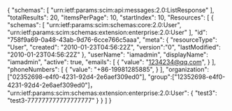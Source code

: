 {
	"schemas": [
		"urn:ietf:params:scim:api:messages:2.0:ListResponse"
	],
	"totalResults": 20,
	"itemsPerPage": 10,
	"startIndex": 10,
	"Resources": [
		{
			"schemas": [
				"urn:ietf:params:scim:schemas:core:2.0:User",
				"urn:ietf:params:scim:schemas:extension:enterprise:2.0:User"
			],
			"id": "758f9a69-0a48-43ab-9d76-6cce766c5aaa",
			"meta": {
				"resourceType": "User",
				"created": "2010-01-23T04:56:22Z",
                                "version":"0",
				"lastModified": "2010-01-23T04:56:22Z"
			},
			"userName": "iamadmin",
			"displayName": "iamadmin",
			"active": true,
			"emails": [
				{
					"value": "1234234@qq.com",
				}
			],
			"phoneNumbers": [
				{
					"value": "+86-19981285885",
				}
			],
			"organization": ["02352698-e4f0-4231-92d4-2e6aef309ed0"],
			"group":["12352698-e4f0-4231-92d4-2e6aef309ed0"]，
			"urn:ietf:params:scim:schemas:extension:enterprise:2.0:User": {
			        "test3": "test3-777777777777777777"
			}
		}
	]
}
